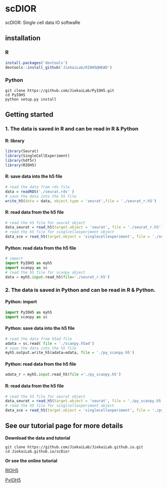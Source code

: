 # scDIOR
scDIOR: Single cell data IO softwaRe

## installation

### R

```R
install.packages('devtools')
devtools::install_github('JiekaiLab/RIOH5@HEAD')
```

### Python

```shell
git clone https://github.com/JiekaiLab/PyIOH5.git
cd PyIOH5
python setup.py install
```



## Getting started

### 1. The data is saved in R and can be read in R & Python

#### R: library

```R
library(Seurat)
library(SingleCellExperiment)
library(hdf5r)
library(RIOH5)
```

#### R: save data into the h5 file

```R
# read the data from rds file
data = readRDS('./seurat.rds' )
# save the data into the h5 file 
write_h5(data = data, object.type = 'seurat',file = './seurat_r.h5')
```

#### R: read data from the h5 file

```R
# read the h5 file for seurat object
data_seurat = read_h5(target.object = 'seurat', file = './seurat_r.h5')
# read the h5 file for singlcellexperiment object
data_sce = read_h5(target.object = 'singlecellexperiment', file = './seurat_r.h5')
```

 #### Python: read data from the h5 file

```python
# import 
import PyIOH5 as myh5
import scanpy as sc
# read the h5 file for scanpy object
data = myh5.input.read_h5(file='./seurat_r.h5')
```



### 2. The data is saved in Python and can be read in R & Python.

#### Python: import

```Python
import PyIOH5 as myh5
import scanpy as sc
```

#### Python: save data into the h5 file

```Python
# read the data from h5ad file
adata = sc.read( file = './scanpy.h5ad')
# save the data into the h5 file 
myh5.output.write_h5(adata=adata, file = './py_scanpy.h5')
```

#### Python: read data from the h5 file

```Python
adata_r = myh5.input.read_h5(file ='./py_scanpy.h5')
```

#### R: read data from the h5 file 

```R
# read the h5 file for seurat object
data_seurat = read_h5(target.object = 'seurat', file = './py_scanpy.h5')
# read the h5 file for singlcellexperiment object
data_sce = read_h5(target.object = 'singlecellexperiment', file = './py_scanpy.h5')
```



 ## See our tutorial page for more details 

**Download the data and tutorial** 

```shell
git clone https://github.com/JiekaiLab/JiekaiLab.github.io.git
cd JiekaiLab.github.io/scDior
```

**Or see the online tutorial**

[RIOH5](https://jiekailab.github.io/scDior/sc_data_IO_r.html)

[PyIOH5](https://jiekailab.github.io/scDior/sc_data_IO_python.html)



